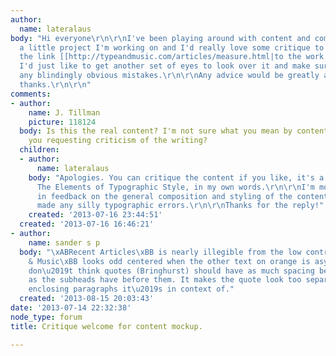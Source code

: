 ```yaml
---
author:
  name: lateralaus
body: "Hi everyone\r\n\r\nI've been playing around with content and composition for
  a little project I'm working on and I'd really love some critique to help me improve.\r\n\r\nHere's
  the link [[http://typeandmusic.com/articles/measure.html|to the work in question]].
  I'd just like to get another set of eyes to look over it and make sure I'm not making
  any blindingly obvious mistakes.\r\n\r\nAny advice would be greatly appreciated!\r\n\r\nMany
  thanks.\r\n\r\n"
comments:
- author:
    name: J. Tillman
    picture: 118124
  body: Is this the real content? I'm not sure what you mean by content mockup. Are
    you requesting criticism of the writing?
  children:
  - author:
      name: lateralaus
    body: "Apologies. You can critique the content if you like, it's a section from
      The Elements of Typographic Style, in my own words.\r\n\r\nI'm more interested
      in feedback on the general composition and styling of the content, in case I've
      made any silly typographic errors.\r\n\r\nThanks for the reply!"
    created: '2013-07-16 23:44:51'
  created: '2013-07-16 16:46:21'
- author:
    name: sander s p
  body: "\xABRecent Articles\xBB is nearly illegible from the low contrast. \xABType
    & Music\xBB looks odd centered when the other text on orange is asymmetric. I
    don\u2019t think quotes (Bringhurst) should have as much spacing between them
    as the subheads have before them. It makes the quote look too separate from the
    enclosing paragraphs it\u2019s in context of."
  created: '2013-08-15 20:03:43'
date: '2013-07-14 22:32:38'
node_type: forum
title: Critique welcome for content mockup.

---
```

